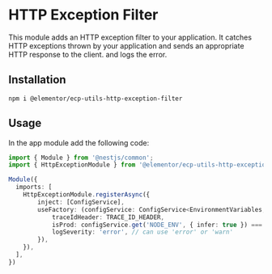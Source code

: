 # HTTP Exception Filter

This module adds an HTTP exception filter to your application. It catches HTTP exceptions thrown by your application and sends an appropriate HTTP response to the client. and logs the error.

## Installation

```shell
npm i @elementor/ecp-utils-http-exception-filter
```

## Usage
In the app module add the following code:

```typescript
import { Module } from '@nestjs/common';
import { HttpExceptionModule } from '@elementor/ecp-utils-http-exception-filter';

Module({
  imports: [
    HttpExceptionModule.registerAsync({
        inject: [ConfigService],
        useFactory: (configService: ConfigService<EnvironmentVariables, true>) => ({
            traceIdHeader: TRACE_ID_HEADER,
            isProd: configService.get('NODE_ENV', { infer: true }) === 'production',
            logSeverity: 'error', // can use 'error' or 'warn'
        }),
    }),
  ],
})